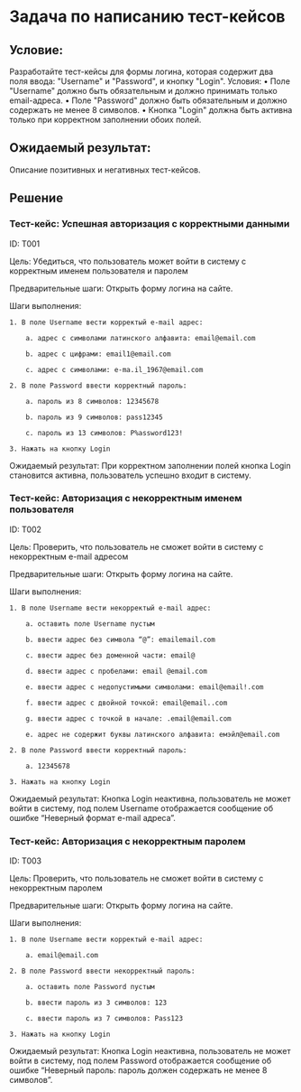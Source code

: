 # Задача по написанию тест-кейсов

## Условие:

Разработайте тест-кейсы для формы логина, которая содержит два поля ввода: "Username" и "Password", и кнопку "Login".
Условия:
    • Поле "Username" должно быть обязательным и должно принимать только email-адреса.
    • Поле "Password" должно быть обязательным и должно содержать не менее 8 символов.
    • Кнопка "Login" должна быть активна только при корректном заполнении обоих полей.

## Ожидаемый результат:

Описание позитивных и негативных тест-кейсов.

## Решение

### Тест-кейс: Успешная авторизация с корректными данными

ID: Т001

Цель: Убедиться, что пользователь может войти в систему с корректным именем пользователя и паролем

Предварительные шаги: Открыть форму логина на сайте.

Шаги выполнения:

    1. В поле Username вести корректый e-mail адрес:
    
        a. адрес с символами латинского алфавита: email@email.com
        
        b. адрес с цифрами: email1@email.com
        
        c. адрес с символами: e-ma.il_1967@email.com
        
    2. В поле Password ввести корректный пароль:
    
        a. пароль из 8 символов: 12345678
        
        b. пароль из 9 символов: pass12345
        
        c. пароль из 13 символов: P%assword123!
        
    3. Нажать на кнопку Login

Ожидаемый результат: При корректном заполнении полей кнопка Login становится активна, пользователь успешно входит в систему.

### Тест-кейс: Авторизация с некорректным именем пользователя

ID: Т002

Цель: Проверить, что пользователь не сможет войти в систему с некорректным e-mail адресом

Предварительные шаги: Открыть форму логина на сайте.

Шаги выполнения:

    1. В поле Username вести некорректый e-mail адрес:
    
        a. оставить поле Username пустым
        
        b. ввести адрес без символа “@”: emailemail.com
        
        c. ввести адрес без доменной части: email@
        
        d. ввести адрес с пробелами: email @email.com
        
        e. ввести адрес с недопустимыми символами: email@email!.com
        
        f. ввести адрес с двойной точкой: email@email..com
        
        g. ввести адрес с точкой в начале: .email@email.com
        
        e. адрес не содержит буквы латинского алфавита: емэйл@email.com
        
    2. В поле Password ввести корректный пароль:
    
        a. 12345678
        
    3. Нажать на кнопку Login

Ожидаемый результат: Кнопка Login неактивна, пользователь не может войти в систему, под полем Username отображается сообщение об ошибке “Неверный формат e-mail адреса”.

### Тест-кейс: Авторизация с некорректным паролем

ID: Т003

Цель: Проверить, что пользователь не сможет войти в систему с некорректным паролем

Предварительные шаги: Открыть форму логина на сайте.

Шаги выполнения:

    1. В поле Username вести корректый e-mail адрес:
    
        a. email@email.com
        
    2. В поле Password ввести некорректный пароль:
    
        a. оставить поле Password пустым
        
        b. ввести пароль из 3 символов: 123
        
        c. ввести пароль из 7 символов: Pass123
        
    3. Нажать на кнопку Login

Ожидаемый результат: Кнопка Login неактивна, пользователь не может войти в систему, под полем Password отображается сообщение об ошибке “Неверный пароль: пароль должен содержать не менее 8 символов”.
